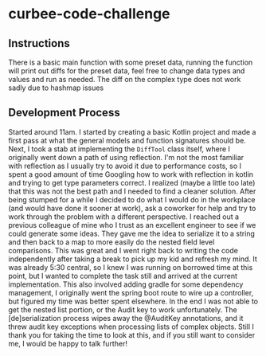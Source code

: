 # curbee-code-challenge
## Instructions
There is a basic main function with some preset data, running the function will print out diffs for the preset data, feel free to change data types and values and run as needed.
The diff on the complex type does not work sadly due to hashmap issues
## Development Process
Started around 11am. I started by creating a basic Kotlin project and made a first pass at what the general models and function signatures 
should be. Next, I took a stab at implementing the `DiffTool` class itself, where I originally went down a path of using reflection.
I'm not the most familiar with reflection as I usually try to avoid it due to performance costs, so I spent a good amount of time Googling
how to work with reflection in kotlin and trying to get type parameters correct. I realized (maybe a little too late) that
this was not the best path and I needed to find a cleaner solution. After being stumped for a while I decided to do what I would
do in the workplace (and would have done it sooner at work), ask a coworker for help and try to work through the problem with a different perspective.
I reached out a previous colleague of mine who I trust as an excellent engineer to see if we could generate some ideas. They
gave me the idea to serialize it to a string and then back to a map to more easily do the nested field level comparisons.
This was great and I went right back to writing the code independently after taking a break to pick up my kid and refresh my mind.
It was already 5:30 central, so I knew I was running on borrowed time at this point, but I wanted to complete the task still
and arrived at the current implementation. This also involved adding gradle for some dependency management, I originally went
the spring boot route to wire up a controller, but figured my time was better spent elsewhere. In the end I was not able to get the nested list portion, or the Audit key to work unfortunately.
The [de]serialization process wipes away the @AuditKey annotations, and it threw audit key exceptions when processing lists of complex objects.
Still I thank you for taking the time to look at this, and if you still want to consider me, I would be happy to talk further!